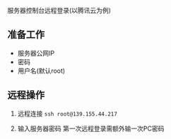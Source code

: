 服务器控制台远程登录(以腾讯云为例)

## 准备工作

- 服务器公网IP
- 密码
- 用户名(默认root)

## 远程操作

1. 远程连接
  `ssh root@139.155.44.217`

2. 输入服务器密码
  第一次远程登录需额外输一次PC密码